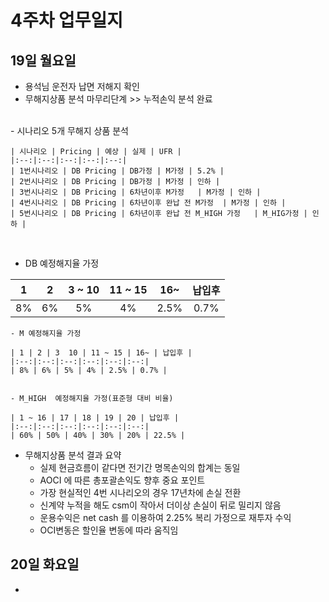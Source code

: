 # 4주차 업무일지

## 19일 월요일

*  용석님 운전자 납면 저해지 확인
*  무해지상품 분석 마무리단계 >> 누적손익 분석 완료
<br/>
    - 시나리오 5개 무해지 상품  분석

	| 시나리오 | Pricing | 예상 | 실제 | UFR |
	|:--:|:--:|:--:|:--:|:--:|
	| 1번시나리오 | DB Pricing | DB가정 | M가정 | 5.2% |
	| 2번시나리오 | DB Pricing | DB가정 | M가정 | 인하 |
	| 3번시나리오 | DB Pricing | 6차년이후 M가정   | M가정 | 인하 |
	| 4번시나리오 | DB Pricing | 6차년이후 완납 전 M가정  | M가정 | 인하 |
	| 5번시나리오 | DB Pricing | 6차년이후 완납 전 M_HIGH 가정   | M_HIG가정 | 인하 |
<br>

   - DB 예정해지율 가정
  
| 1 | 2 | 3 ~ 10 | 11 ~ 15 | 16~ | 납입후 |
|:--:|:--:|:--:|:--:|:--:|:--:|
| 8% | 6% | 5% | 4% | 2.5% | 0.7% |
	
    - M 예정해지율 가정
    
	| 1 | 2 | 3  10 | 11 ~ 15 | 16~ | 납입후 |
	|:--:|:--:|:--:|:--:|:--:|:--:|
	| 8% | 6% | 5% | 4% | 2.5% | 0.7% |
	

    - M_HIGH  예정해지율 가정(표준형 대비 비율)
     
	| 1 ~ 16 | 17 | 18 | 19 | 20 | 납입후 |
	|:--:|:--:|:--:|:--:|:--:|:--:|
	| 60% | 50% | 40% | 30% | 20% | 22.5% |

*  무해지상품 분석 결과 요약
	-  실제 현금흐름이 같다면 전기간 명목손익의 합계는 동일
	-  AOCI 에 따른 총포괄손익도 향후 중요 포인트
	-  가장 현실적인 4번 시나리오의 경우 17년차에 손실 전환
	-  신계약 누적을 해도 csm이 작아서 더이상 손실이 뒤로 밀리지 않음
	-  운용수익은 net cash 를 이용하여 2.25% 복리 가정으로 재투자 수익
	-  OCI변동은 할인율 변동에 따라 움직임
 
## 20일 화요일

* 
<!--stackedit_data:
eyJoaXN0b3J5IjpbLTcwNDI5NzM2MiwtMTEwODIwNzcyLDEwMD
Y0NTI3MDEsLTQwMDQ0MzE4OCwtMTg2ODg3NTIwNiwtMTc1OTIz
OTc0LDIwMjEyNDQ0NDYsMTA0NDk5Mjg1LC0xMzcxNzY0NDAwLD
E2OTg4MDQ3ODJdfQ==
-->